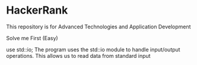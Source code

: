 # HackerRank
This repository is for Advanced Technologies and Application Development  



Solve me First (Easy)


use std::io;
The program uses the std::io module to handle input/output operations. This allows us to read data from standard input
